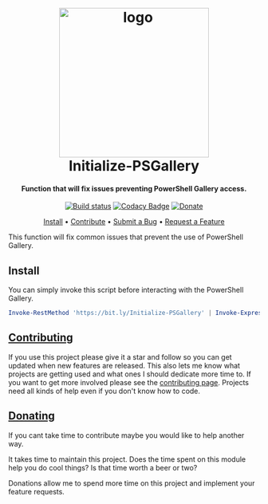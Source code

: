 <h1 align="center">
  <br>
  <img src=".\Media\powershell-hero.svg" alt="logo" height = 300 ></a>
  <br>
  Initialize-PSGallery
  <br>
</h1>

<h4 align="center">

Function that will fix issues preventing PowerShell Gallery access.

</h4>

<div align="center">

[![Build status](https://ci.appveyor.com/api/projects/status/gkmh0h0234s1x7rt?svg=true)](https://ci.appveyor.com/project/christaylorcodes/connectwisemanageapi)
[![Codacy Badge](https://app.codacy.com/project/badge/Grade/a28d32ca401b431a8c8074293383157a)](https://www.codacy.com/gh/christaylorcodes/Initialize-PSGallery/dashboard/dashboard?utm_source=github.com&amp;utm_medium=referral&amp;utm_content=christaylorcodes/Initialize-PSGallery&amp;utm_campaign=Badge_Grade)
[![Donate](https://img.shields.io/badge/$-donate-ff69b4.svg?maxAge=2592000&amp;style=flat)](https://github.com/christaylorcodes/GitHub-Template/blob/main/DONATE.md)

</div>
<p align="center">
    <a href="#install">Install</a> •
    <a href="https://github.com/christaylorcodes/GitHub-Template/blob/main/CONTRIBUTING.md">Contribute</a> •
    <a href="https://github.com/christaylorcodes/GitHub-Template/blob/main/CONTRIBUTING.md#reporting-bugs">Submit a Bug</a> •
    <a href="https://github.com/christaylorcodes/GitHub-Template/blob/main/CONTRIBUTING.md#suggesting-enhancements">Request a Feature</a>
</p>

<!-- Summary -->

This function will fix common issues that prevent the use of PowerShell Gallery.

<!-- Summary -->

## Install

You can simply invoke this script before interacting with the PowerShell Gallery.

```powershell
Invoke-RestMethod 'https://bit.ly/Initialize-PSGallery' | Invoke-Expression
```

## [Contributing](https://github.com/christaylorcodes/GitHub-Template/blob/main/CONTRIBUTING.md)

If you use this project please give it a star and follow so you can get updated when new features are released. This also lets me know what projects are getting used and what ones I should dedicate more time to. If you want to get more involved please see the [contributing page](https://github.com/christaylorcodes/GitHub-Template/blob/main/CONTRIBUTING.md). Projects need all kinds of help even if you don't know how to code.

## [Donating](https://github.com/christaylorcodes/GitHub-Template/blob/main/DONATE.md)

If you cant take time to contribute maybe you would like to help another way.

It takes time to maintain this project. Does the time spent on this module help you do cool things? Is that time worth a beer or two?

Donations allow me to spend more time on this project and implement your feature requests.